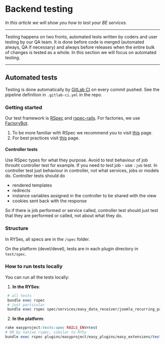 # Backend testing

*In this article we will show you how to test your BE services.*

---

Testing happens on two fronts, automated tests written by coders and user testing by our QA team. It is done before code is merged (automated always, QA if necessary) and always before releases when the entire bulk of changes is tested as a whole. In this section we will focus on automated testing.

---

## Automated tests

Testing is done automatically by [GitLab CI](https://docs.gitlab.com/ce/ci/) on every commit pushed. See the pipeline definition in `.gitlab-ci.yml` in the repo.


### Getting started

Our test framework is [RSpec](https://github.com/rspec/rspec) and [rspec-rails](https://github.com/rspec/rspec-rails).
For factories, we use [FactoryBot](https://github.com/thoughtbot/factory_bot).

1. To be more familiar with RSpec we recommend you to visit [this](https://relishapp.com/rspec/) page.
2. For best practices visit [this](https://www.betterspecs.org/) page.

#### Controller tests
Use RSpec types for what they purpose. Avoid to test behaviour of job throuht controller test for example. If you need to test job - use `:job` test. In controller test just behaviour in controller, not what services, jobs or models do. 
Controller tests should do
* rendered templates
* redirects
* instance variables assigned in the controller to be shared with the view
* cookies sent back with the response

So if there is job performed or service called, controller test should just test that they are performed or called, not about what they do.

### Structure

In RYSes, all specs are in the `/spec` folder.

On the platform (devel/devel), tests are in each plugin directory in `test/spec`.

### How to run tests locally

You can run all the tests locally:

1. **In the RYSes**:

```ruby
 # all tests
 bundle exec rspec
 # just particular
 bundle exec rspec spec/services/easy_data_receiver/joomla_recurring_payment_service_spec.rb
```

2. **In the platform**:

```ruby
rake easyproject:tests:spec RAILS_ENV=test
# OR by native rspec, similar to RYSy
bundle exec rspec plugins/easyproject/easy_plugins/easy_extensions/test/spec/models/user_spec.rb
```
